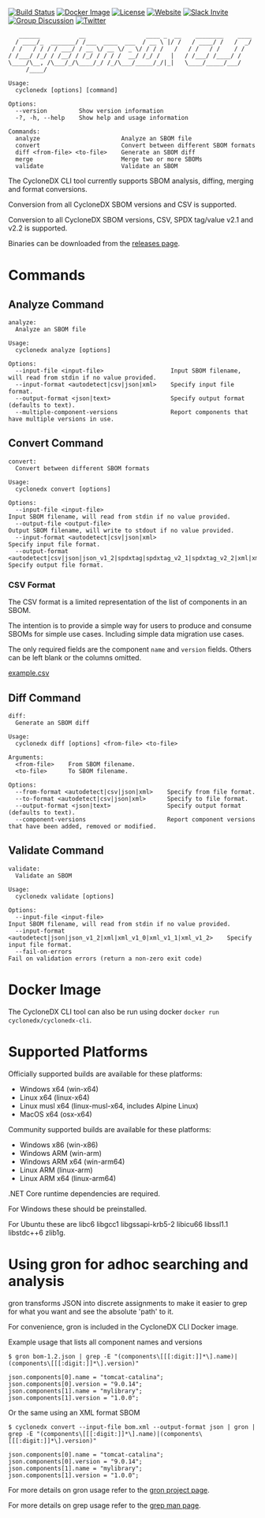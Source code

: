 [![Build Status](https://github.com/CycloneDX/cyclonedx-cli/workflows/.NET%20Core%20CI/badge.svg)](https://github.com/CycloneDX/cyclonedx-cli/actions?workflow=.NET+Core+CI)
[![Docker Image](https://img.shields.io/badge/docker-image-brightgreen?style=flat&logo=docker)](https://hub.docker.com/r/cyclonedx/cyclonedx-cli)
[![License](https://img.shields.io/badge/license-Apache%202.0-brightgreen.svg)](LICENSE)
[![Website](https://img.shields.io/badge/https://-cyclonedx.org-blue.svg)](https://cyclonedx.org/)
[![Slack Invite](https://img.shields.io/badge/Slack-Join-blue?logo=slack&labelColor=393939)](https://cyclonedx.org/slack/invite)
[![Group Discussion](https://img.shields.io/badge/discussion-groups.io-blue.svg)](https://groups.io/g/CycloneDX)
[![Twitter](https://img.shields.io/twitter/url/http/shields.io.svg?style=social&label=Follow)](https://twitter.com/CycloneDX_Spec)

```
   ______           __                 ____ _  __    ________    ____
  / ____/_  _______/ /___  ____  ___  / __ \ |/ /   / ____/ /   /  _/
 / /   / / / / ___/ / __ \/ __ \/ _ \/ / / /   /   / /   / /    / /
/ /___/ /_/ / /__/ / /_/ / / / /  __/ /_/ /   |   / /___/ /____/ /
\____/\__, /\___/_/\____/_/ /_/\___/_____/_/|_|   \____/_____/___/
     /____/

Usage:
  cyclonedx [options] [command]

Options:
  --version         Show version information
  -?, -h, --help    Show help and usage information

Commands:
  analyze                       Analyze an SBOM file
  convert                       Convert between different SBOM formats
  diff <from-file> <to-file>    Generate an SBOM diff
  merge                         Merge two or more SBOMs
  validate                      Validate an SBOM
```

The CycloneDX CLI tool currently supports SBOM analysis, diffing, merging and format conversions.

Conversion from all CycloneDX SBOM versions and CSV is supported.

Conversion to all CycloneDX SBOM versions, CSV, SPDX tag/value v2.1 and v2.2 is supported.

Binaries can be downloaded from the [releases page](https://github.com/CycloneDX/cyclonedx-cli/releases).

# Commands

## Analyze Command

```
analyze:
  Analyze an SBOM file

Usage:
  cyclonedx analyze [options]

Options:
  --input-file <input-file>                   Input SBOM filename, will read from stdin if no value provided.
  --input-format <autodetect|csv|json|xml>    Specify input file format.
  --output-format <json|text>                 Specify output format (defaults to text).
  --multiple-component-versions               Report components that have multiple versions in use.
```

## Convert Command

```
convert:
  Convert between different SBOM formats

Usage:
  cyclonedx convert [options]

Options:
  --input-file <input-file>                                                                                           Input SBOM filename, will read from stdin if no value provided.
  --output-file <output-file>                                                                                         Output SBOM filename, will write to stdout if no value provided.
  --input-format <autodetect|csv|json|xml>                                                                            Specify input file format.
  --output-format <autodetect|csv|json|json_v1_2|spdxtag|spdxtag_v2_1|spdxtag_v2_2|xml|xml_v1_0|xml_v1_1|xml_v1_2>    Specify output file format.
```

### CSV Format

The CSV format is a limited representation of the list of components in an SBOM.

The intention is to provide a simple way for users to produce and consume SBOMs
for simple use cases. Including simple data migration use cases.

The only required fields are the component `name` and `version` fields. Others
can be left blank or the columns omitted.

[example.csv](example.csv)

## Diff Command

```
diff:
  Generate an SBOM diff

Usage:
  cyclonedx diff [options] <from-file> <to-file>

Arguments:
  <from-file>    From SBOM filename.
  <to-file>      To SBOM filename.

Options:
  --from-format <autodetect|csv|json|xml>    Specify from file format.
  --to-format <autodetect|csv|json|xml>      Specify to file format.
  --output-format <json|text>                Specify output format (defaults to text).
  --component-versions                       Report component versions that have been added, removed or modified.
```

## Validate Command

```
validate:
  Validate an SBOM

Usage:
  cyclonedx validate [options]

Options:
  --input-file <input-file>                                                    Input SBOM filename, will read from stdin if no value provided.
  --input-format <autodetect|json|json_v1_2|xml|xml_v1_0|xml_v1_1|xml_v1_2>    Specify input file format.
  --fail-on-errors                                                             Fail on validation errors (return a non-zero exit code)
```

# Docker Image

The CycloneDX CLI tool can also be run using docker `docker run cyclonedx/cyclonedx-cli`.

# Supported Platforms

Officially supported builds are available for these platforms:

- Windows x64 (win-x64)
- Linux x64 (linux-x64)
- Linux musl x64 (linux-musl-x64, includes Alpine Linux)
- MacOS x64 (osx-x64)

Community supported builds are available for these platforms:

- Windows x86 (win-x86)
- Windows ARM (win-arm)
- Windows ARM x64 (win-arm64)
- Linux ARM (linux-arm)
- Linux ARM x64 (linux-arm64)

.NET Core runtime dependencies are required.

For Windows these should be preinstalled.

For Ubuntu these are libc6 libgcc1 libgssapi-krb5-2 libicu66 libssl1.1 libstdc++6 zlib1g.

# Using gron for adhoc searching and analysis

gron transforms JSON into discrete assignments to make it easier to grep for what you want and see the absolute 'path' to it.

For convenience, gron is included in the CycloneDX CLI Docker image.

Example usage that lists all component names and versions

```
$ gron bom-1.2.json | grep -E "(components\[[[:digit:]]*\].name)|(components\[[[:digit:]]*\].version)"

json.components[0].name = "tomcat-catalina";
json.components[0].version = "9.0.14";
json.components[1].name = "mylibrary";
json.components[1].version = "1.0.0";
```

Or the same using an XML format SBOM

```
$ cyclonedx convert --input-file bom.xml --output-format json | gron | grep -E "(components\[[[:digit:]]*\].name)|(components\[[[:digit:]]*\].version)"

json.components[0].name = "tomcat-catalina";
json.components[0].version = "9.0.14";
json.components[1].name = "mylibrary";
json.components[1].version = "1.0.0";
```

For more details on gron usage refer to the [gron project page](https://github.com/TomNomNom/gron).

For more details on grep usage refer to the [grep man page](https://www.man7.org/linux/man-pages/man1/grep.1.html).

